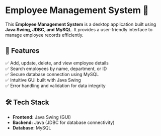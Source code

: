 

# Employee Management System 🏢  

This **Employee Management System** is a desktop application built using **Java Swing, JDBC, and MySQL**. It provides a user-friendly interface to manage employee records efficiently.  

## 🚀 Features  
✅ Add, update, delete, and view employee details  
✅ Search employees by name, department, or ID  
✅ Secure database connection using MySQL  
✅ Intuitive GUI built with Java Swing  
✅ Error handling and validation for data integrity  

## 🛠 Tech Stack  
- **Frontend:** Java Swing (GUI)  
- **Backend:** Java (JDBC for database connectivity)  
- **Database:** MySQL
